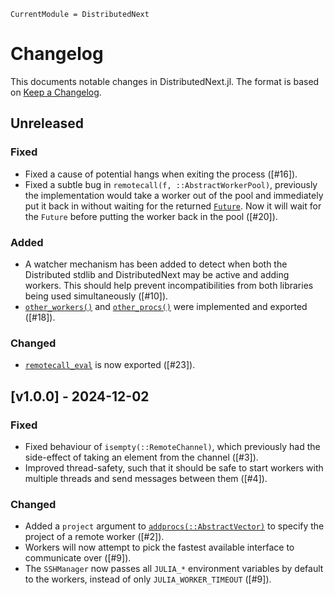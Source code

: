 ```@meta
CurrentModule = DistributedNext
```

# Changelog

This documents notable changes in DistributedNext.jl. The format is based on
[Keep a Changelog](https://keepachangelog.com).

## Unreleased

### Fixed
- Fixed a cause of potential hangs when exiting the process ([#16]).
- Fixed a subtle bug in `remotecall(f, ::AbstractWorkerPool)`, previously the
  implementation would take a worker out of the pool and immediately put it back
  in without waiting for the returned [`Future`](@ref). Now it will wait for the
  `Future` before putting the worker back in the pool ([#20]).

### Added
- A watcher mechanism has been added to detect when both the Distributed stdlib
  and DistributedNext may be active and adding workers. This should help prevent
  incompatibilities from both libraries being used simultaneously ([#10]).
- [`other_workers()`](@ref) and [`other_procs()`](@ref) were implemented and
  exported ([#18]).

### Changed
- [`remotecall_eval`](@ref) is now exported ([#23]).

## [v1.0.0] - 2024-12-02

### Fixed
- Fixed behaviour of `isempty(::RemoteChannel)`, which previously had the
  side-effect of taking an element from the channel ([#3]).
- Improved thread-safety, such that it should be safe to start workers with
  multiple threads and send messages between them ([#4]).

### Changed
- Added a `project` argument to [`addprocs(::AbstractVector)`](@ref) to specify
  the project of a remote worker ([#2]).
- Workers will now attempt to pick the fastest available interface to
  communicate over ([#9]).
- The `SSHManager` now passes all `JULIA_*` environment variables by default to
  the workers, instead of only `JULIA_WORKER_TIMEOUT` ([#9]).
